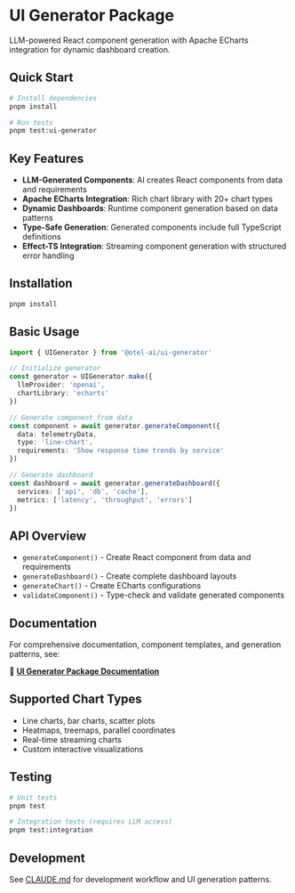 # UI Generator Package

LLM-powered React component generation with Apache ECharts integration for dynamic dashboard creation.

## Quick Start

```bash
# Install dependencies
pnpm install

# Run tests
pnpm test:ui-generator
```

## Key Features

- **LLM-Generated Components**: AI creates React components from data and requirements
- **Apache ECharts Integration**: Rich chart library with 20+ chart types
- **Dynamic Dashboards**: Runtime component generation based on data patterns
- **Type-Safe Generation**: Generated components include full TypeScript definitions
- **Effect-TS Integration**: Streaming component generation with structured error handling

## Installation

```bash
pnpm install
```

## Basic Usage

```typescript
import { UIGenerator } from '@otel-ai/ui-generator'

// Initialize generator
const generator = UIGenerator.make({
  llmProvider: 'openai',
  chartLibrary: 'echarts'
})

// Generate component from data
const component = await generator.generateComponent({
  data: telemetryData,
  type: 'line-chart',
  requirements: 'Show response time trends by service'
})

// Generate dashboard
const dashboard = await generator.generateDashboard({
  services: ['api', 'db', 'cache'],
  metrics: ['latency', 'throughput', 'errors']
})
```

## API Overview

- `generateComponent()` - Create React component from data and requirements
- `generateDashboard()` - Create complete dashboard layouts
- `generateChart()` - Create ECharts configurations
- `validateComponent()` - Type-check and validate generated components

## Documentation

For comprehensive documentation, component templates, and generation patterns, see:

📖 **[UI Generator Package Documentation](../../notes/packages/ui-generator/package.md)**

## Supported Chart Types

- Line charts, bar charts, scatter plots
- Heatmaps, treemaps, parallel coordinates
- Real-time streaming charts
- Custom interactive visualizations

## Testing

```bash
# Unit tests
pnpm test

# Integration tests (requires LLM access)
pnpm test:integration
```

## Development

See [CLAUDE.md](../../CLAUDE.md) for development workflow and UI generation patterns.